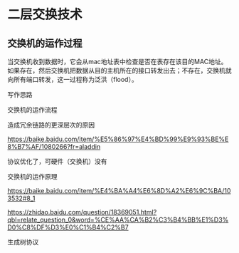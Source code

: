 # 二层交换技术

## 交换机的运作过程

当交换机收到数据时，它会从mac地址表中检查是否在表存在该目的MAC地址。如果存在，然后交换机把数据从目的主机所在的接口转发出去；不存在，交换机就向所有端口转发，这一过程称为泛洪（flood）。



写作思路

交换机的运作流程

造成冗余链路的更深层次的原因

https://baike.baidu.com/item/%E5%86%97%E4%BD%99%E9%93%BE%E8%B7%AF/1080266?fr=aladdin

协议优化了，可硬件（交换机）没有

交换机的运作原理

https://baike.baidu.com/item/%E4%BA%A4%E6%8D%A2%E6%9C%BA/103532#8_1


https://zhidao.baidu.com/question/18369051.html?qbl=relate_question_0&word=%CE%AA%CA%B2%C3%B4%BB%E1%D3%D0%C8%DF%D3%E0%C1%B4%C2%B7

生成树协议
